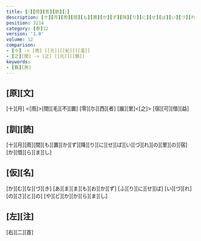 ```yaml
---
title: [（][問][答][歌][）]
description: [十][月][雨][間][も][置][か][ず][降][り][に][せ][ば][い][づ][れ][の][里][の][宿][か][借][ら][ま][し]
position: 3214
category: [巻]12
version: '1.0'
volume: 12
comparison:
- [々] -> [雨] [[元]][[紀]][[温]]
- [之][間] -> [之] [[元]][[類]]
keywords:
- [羈][旅]
---
```


## [原][文]

[十][月] <[雨]>[間][毛][不][置] [零][尓][西][者] [誰][里]<[之]> [宿][可][借][益]

## [訓][読]

[十][月][雨][間][も][置][か][ず][降][り][に][せ][ば][い][づ][れ][の][里][の][宿][か][借][ら][ま][し]

## [仮][名]

[か][む][な][づ][き] [あ][ま][ま][も][お][か][ず] [ふ][り][に][せ][ば] [い][づ][れ][の][さ][と][の] [や][ど][か][か][ら][ま][し]

## [左][注]

[右][二][首]

